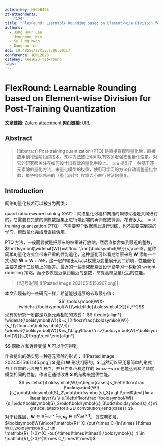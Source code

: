 ```yaml
---
zotero-key: HGG5B42S
zt-attachments:
  - "176"
title: "FlexRound: Learnable Rounding based on Element-wise Division for Post-Training Quantization"
authors:
  - Jung Hyun Lee
  - Jeonghoon Kim
  - Se Jung Kwon
  - Dongsoo Lee
doi: 10.48550/arXiv.2306.00317
conference: ICML2023
citekey: lee2023-flexround
tags:
---
```

# FlexRound: Learnable Rounding based on Element-wise Division for Post-Training Quantization

**文章链接**: [Zotero](zotero://select/library/items/HGG5B42S) [attachment](<file:///home/ilot/Zotero/storage/3FJYBIWV/Lee%20%E7%AD%89%20-%202023%20-%20FlexRound%20Learnable%20Rounding%20based%20on%20Element-wis.pdf>)
**网页链接**: [URL](http://arxiv.org/abs/2306.00317)
## Abstract

>[!abstract]
>Post-training quantization (PTQ) 是直接将模型量化后，直接应用到推理阶段的技术。这种方法被证明可以有效的增强模型量化性能。对它的研究都关注在如何设计出有效的量化手段上。
>本文提出了一种基于逐元素除的量化方法，来量化模型的权重，使用可学习的方法自动调整量化参数，能够根据原来的（量化前的）权重大小进行灵活的量化。



## Introduction
网络的量化技术可以被分为两类：

quantization-aware training (QAT)：网络量化过程和网络的训练过程是共同进行的，它需要在完整的训练数据集上进行端到端的再训练或微调，花费很大。
post-training quantization (PTQ)：不需要整个数据集上进行训练，也不需要端到端的学习，模型量化完成后直接使用。

PTQ 方法，一般而言就是把原来的权重进行放缩，然后直接舍如到最近的整数，$\boldsymbol{\widehat{W}}=s\lfloor \frac{\boldsymbol{W}}{s}\rceil$。这种简单的量化方式会带来严重的性能退化，这种量化可以看成给原来的 $\boldsymbol{W}$ 添加一个扰动项 $\boldsymbol{\widehat{W}}=\boldsymbol{W}+\delta W$，这一层的输出可以以权重为变量展开到二阶项，性能退化主要来源于二阶项上的误差。最近的一些研究都建议设计或学习一种新的 weight-rounding 策略，而不仅仅是近似到最近的整数，来提高模型量化后的性能。


>[!记号说明]
>![[Pasted image 20240515153907.png]]


本文和现有的一些研究一样，希望能够逐层的去取最小值：
$$\|\boldsymbol{W}X-\widehat{\boldsymbol{W}}\widetilde{\boldsymbol{X}}\|_F^2$$
现有的研究一般都是以逐元素相加的方式：
$$
\begin{align*}
\widehat{\boldsymbol{W}}&=s_1(\lfloor\frac{\boldsymbol{W}}{s_1}\rfloor+h(\boldsymbol{V}))\\
\widehat{\boldsymbol{W}}&=s_1\bigg\lfloor\frac{\boldsymbol{W}+\boldsymbol{V}}{s_1}\bigg\rceil 
\end{align*}

$$
函数 $h$ 和连续变量 $\boldsymbol{V}$ 可以学习得到。

作者提出的确实另一种逐元素除的形式：
![[Pasted image 20240515161445.png]]
$\boldsymbol{S}$ 是和 $\boldsymbol{W}$ 形状相等的。$\boldsymbol{S}$ 当然可以采用最简单的形式：各个位置的元素完全独立，并且作者声称这样的 tensor-wise 也能达到和全精度模型相同的性能。作者还通过改进 $\boldsymbol{S}$ 的结构来提供性能。
$$
\widehat{\boldsymbol{W}}=\begin{cases}s_1\left\lfloor\frac {\boldsymbol{W}}{s_1\odot\boldsymbol{S}_2\odot\boldsymbol{s}_3}\right\rceil&\text{for a linear layer}\\ \\
s_1\left\lfloor\frac {\boldsymbol{W}}{s_1\odot\boldsymbol{S}_2\odot\boldsymbol{s}_3\odot\boldsymbol{s}_4}\right\rceil&\text{for a 2D convolution}\end{cases}
$$
对于线性层，$\boldsymbol{W}\in \mathbb{R}^{C_{out}\times C_{in}},\boldsymbol{s_{3}\in \mathbb{R}^{C_{out}\times 1}}$。
对应卷积层，$\boldsymbol{W}\in\dot{\mathbb{R}^{C_{out}\times C_{in}\times H\times W}},\boldsymbol{s}_3 \in \mathbb{R}_{>0}^{C_{out}\times1\times1\times1},\boldsymbol{s}_4 \in \mathbb{R}_{>0}^{1\times C_\times1\times1}$